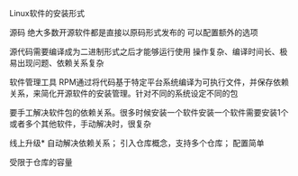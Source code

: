 Linux软件的安装形式


源码
 绝大多数开源软件都是直接以原码形式发布的
可以配置额外的选项

 源代码需要编译成为二进制形式之后才能够运行使用
 操作复杂、编译时间长、极易出现问题、依赖关系复杂

软件管理工具
RPM通过将代码基于特定平台系统编译为可执行文件，并保存依赖关系，来简化开源软件的安装管理。针对不同的系统设定不同的包

要手工解决软件包的依赖关系。很多时候安装一个软件安装一个软件需要安装1个或者多个其他软件，手动解决时，很复杂

线上升级*
自动解决依赖关系；
引入仓库概念，支持多个仓库；
配置简单

受限于仓库的容量